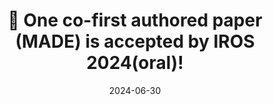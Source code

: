 ---
title: 🎉 One co-first authored paper (MADE) is accepted by **IROS 2024(oral)**!
date: 2024-06-30
authors:
  - Sheng Yin
tags:
  - Academic
---